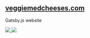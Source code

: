 <a href="https://veggiemedcheeses.com"><h2>veggiemedcheeses.com</h2></a>
<p>Gatsby.js website</p>


<a href="https://veggiemedcheeses.com"><img src="https://user-images.githubusercontent.com/30729360/64202109-a1ff8200-ce90-11e9-9886-58ef54ea9ad5.png">
</a>
<img src="https://user-images.githubusercontent.com/30729360/64202109-a1ff8200-ce90-11e9-9886-58ef54ea9ad5.png">
